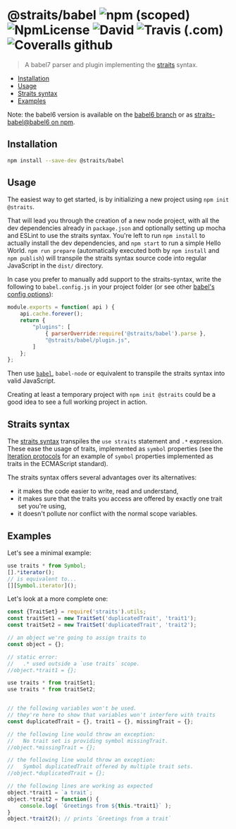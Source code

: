 
# @straits/babel ![npm (scoped)](https://img.shields.io/npm/v/@straits/babel.svg?style=popout) ![NpmLicense](https://img.shields.io/npm/l/@straits/babel.svg?style=popout) ![David](https://img.shields.io/david/straits/babel.svg?style=popout)  ![Travis (.com)](https://img.shields.io/travis/com/straits/babel.svg?style=popout) ![Coveralls github](https://img.shields.io/coveralls/github/straits/babel.svg?style=popout)

> A babel7 parser and plugin implementing the [straits](https://straits.github.io/) syntax.

 - [Installation](#installation)
 - [Usage](#usage)
 - [Straits syntax](#straits-syntax)
 - [Examples](#examples)

Note: the babel6 version is available on the [babel6 branch](https://github.com/straits/babel/tree/babel6) or as [straits-babel@babel6 on npm](https://www.npmjs.com/package/straits-babel/v/babel6).

## Installation

```bash
npm install --save-dev @straits/babel
```

## Usage

The easiest way to get started, is by initializing a new project using `npm init @straits`.

That will lead you through the creation of a new node project, with all the dev dependencies already in `package.json` and optionally setting up mocha and ESLint to use the straits syntax.
You're left to run `npm install` to actually install the dev dependencies, and `npm start` to run a simple Hello World.
`npm run prepare` (automatically executed both by `npm install` and `npm publish`) will transpile the straits syntax source code into regular JavaScript in the `dist/` directory.

In case you prefer to manually add support to the straits-syntax, write the following to `babel.config.js` in your project folder (or see other [babel's config options](https://babeljs.io/docs/en/config-files#project-wide-configuration)):

```javascript
module.exports = function( api ) {
	api.cache.forever();
	return {
		"plugins": [
			{ parserOverride:require('@straits/babel').parse },
			"@straits/babel/plugin.js",
		]
	};
};
```

Then use [`babel`](https://babeljs.io/docs/en/index.html), `babel-node` or equivalent to transpile the straits syntax into valid JavaScript.

Creating at least a temporary project with `npm init @straits` could be a good idea to see a full working project in action.

## Straits syntax

The [straits syntax](https://straits.github.io/syntax/) transpiles the `use straits` statement and `.*` expression.
These ease the usage of traits, implemented as `symbol` properties (see the [Iteration protocols](https://developer.mozilla.org/en-US/docs/Web/JavaScript/Reference/Iteration_protocols) for an example of `symbol` properties implemented as traits in the ECMAScript standard).

The straits syntax offers several advantages over its alternatives:

 - it makes the code easier to write, read and understand,
 - it makes sure that the traits you access are offered by exactly one trait set you're using,
 - it doesn't pollute nor conflict with the normal scope variables.

## Examples

Let's see a minimal example:
```javascript
use traits * from Symbol;
[].*iterator();
// is equivalent to...
[][Symbol.iterator]();
```

Let's look at a more complete one:
```javascript
const {TraitSet} = require('straits').utils;
const traitSet1 = new TraitSet('duplicatedTrait', 'trait1');
const traitSet2 = new TraitSet('duplicatedTrait', 'trait2');

// an object we're going to assign traits to
const object = {};

// static error:
//   .* used outside a `use traits` scope.
//object.*trait1 = {};

use traits * from traitSet1;
use traits * from traitSet2;


// the following variables won't be used.
// they're here to show that variables won't interfere with traits
const duplicatedTrait = {}, trait1 = {}, missingTrait = {};

// the following line would throw an exception:
//   No trait set is providing symbol missingTrait.
//object.*missingTrait = {};

// the following line would throw an exception:
//   Symbol duplicatedTrait offered by multiple trait sets.
//object.*duplicatedTrait = {};

// the following lines are working as expected
object.*trait1 = `a trait`;
object.*trait2 = function() {
	console.log( `Greetings from ${this.*trait1}` );
}
object.*trait2(); // prints `Greetings from a trait`
```
